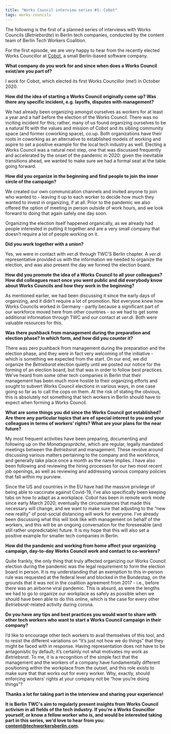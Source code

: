 ```yaml
---
title: "Works Council interview series #1: Cobot"
tags: works-councils
---
```


The following is the first of a planned series of interviews with Works Councils (*Betriebsräte*) in Berlin tech companies, conducted by the content team of Berlin Tech Workers Coalition.

For the first episode, we are very happy to hear from the recently elected Works Councillor at [Cobot](https://www.cobot.me/en), a small Berlin-based software company.

**What company do you work for and since when does a Works Council exist/are you part of?**

I work for Cobot, which elected its first Works Councillor (me!) in October 2020.

**How did the idea of starting a Works Council originally come up? Was there any specific incident, e.g. layoffs, disputes with management?**

We had already been organizing amongst ourselves as workers for at least a year and a half before the election of the Works Council. There was no inciting incident for this; rather, many of us found organizing ourselves to be a natural fit with the values and mission of Cobot and its sibling community space (and former coworking space), co.up. Both organizations have their roots in coworking as an alternative to established models of working and aspire to set a positive example for the local tech industry as well. Electing a Works Council was a natural next step, one that was discussed frequently and accelerated by the onset of the pandemic in 2020: given the inevitable transitions ahead, we wanted to make sure we had a formal seat at the table going forward.

**How did you organize in the beginning and find people to join the inner circle of the campaign?**

We created our own communication channels and invited anyone to join who wanted to - leaving it up to each worker to decide how much they wanted to invest in organizing, if at all. Prior to the pandemic we also offered the option of meeting in person outside of work hours, and we look forward to doing that again safely one day soon.

Organizing the election itself happened organically, as we already had people interested in putting it together and are a very small company that doesn’t require a lot of people working on it.

**Did you work together with a union?**

Yes, we were in contact with *ver.di* through TWC’S Berlin chapter. A *ver.di* representative provided us with the information we needed to organize the election, and was also present the day we formed the election board.

**How did you promote the idea of a Works Council to all your colleagues? How did colleagues react once you went public and did everybody know about Works Councils and how they work in the beginning?**

As mentioned earlier, we had been discussing it since the early days of organizing, and it didn’t require a lot of promotion. Not everyone knew how Works Councils worked in Germany - partly because a significant part of our workforce moved here from other countries - so we had to get some additional information through TWC and our contact at *ver.di*. Both were valuable resources for this.

**Was there pushback from management during the preparation and election phase? In which form, and how did you counter it?**

There was zero pushback from management during the preparation and the election phase, and they were in fact very welcoming of the initiative - which is something we expected from the start. On our end, we did organize the *Betriebsrat* election quietly until we posted our notice for the forming of an election board, but that was in order to follow best practices. We’ve heard from some other tech companies in Berlin that their management has been much more hostile to their organizing efforts and sought to subvert Works Council elections in various ways, in one case going so far as to call the cops on them. At the risk of stating the obvious, this is absolutely not something that tech workers in Berlin should have to expect when forming a Works Council.

**What are some things you did since the Works Council got established? Are there any particular topics that are of special interest to you and your colleagues in terms of workers’ rights? What are your plans for the near future?**

My most frequent activities have been preparing, documenting and following up on the *Monatsgespräche*, which are regular, legally mandated meetings between the *Betriebsrat* and management. These revolve around discussing various matters pertaining to the company and the workforce, and generally take place once a month as the name implies. I have also been following and reviewing the hiring processes for our two most recent job openings, as well as reviewing and addressing various company policies that fall within my purview.

Since the US and countries in the EU have had the massive privilege of being able to vaccinate against Covid-19, I’ve also specifically been keeping tabs on how to adapt as a workplace. Cobot has been in remote work mode since early March 2020; eventually the circumstances that made this necessary will change, and we want to make sure that adjusting to the “new new reality” of post-social distancing will work for everyone. I’ve already been discussing what this will look like with management on behalf of the workers, and this will be an ongoing conversation for the foreseeable (and still rather unpredictable) future. It is my hope that this will also set a positive example for smaller tech companies in Berlin.

**How did the pandemic and working from home affect your organizing campaign, day-to-day Works Council work and contact to co-workers?**

Quite frankly, the only thing that truly affected organizing our Works Council election during the pandemic was the legal requirement to form the election board in person. It is my understanding that an exemption to this in-person rule was requested at the federal level and blocked in the Bundestag, on the grounds that it was not in the coalition agreement from 2017 - i.e., before there was an airborne viral pandemic. This is absurd, as were the lengths we had to go to organize our workplace as safely as possible when we should have been able to do this online, which is the case for every other *Betriebsrat*-related activity during corona.

**Do you have any tips and best practices you would want to share with other tech workers who want to start a Works Council campaign in their company?**

I’d like to encourage other tech workers to avail themselves of this tool, and to resist the different variations on “it’s just not how we do things” that they might be faced with in response. Having representation does not have to be antagonistic by default; it’s certainly not what motivates my work as *Betriebsrat*. To me, it is a recognition of the simple fact that the management and the workers of a company have fundamentally different positioning within the workplace from the outset, and this role exists to make sure that that works out for every worker. Why, exactly, should enforcing workers’ rights at your company not be “how you’re doing things”?

**Thanks a lot for taking part in the interview and sharing your experience!**

**It is Berlin TWC's aim to regularly present insights from Works Council activism in all fields of the tech industry. If you're a Works Councillor yourself, or know a fellow worker who is, and would be interested taking part in this series, we'd love to hear from you: [content@techworkersberlin.com](mailto:content@techworkersberlin.com).**